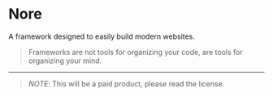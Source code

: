 # Nore

A framework designed to easily build modern websites.

> Frameworks are not tools for organizing your code, are tools for organizing your mind.

---

> _NOTE_: This will be a paid product, please read the license.
